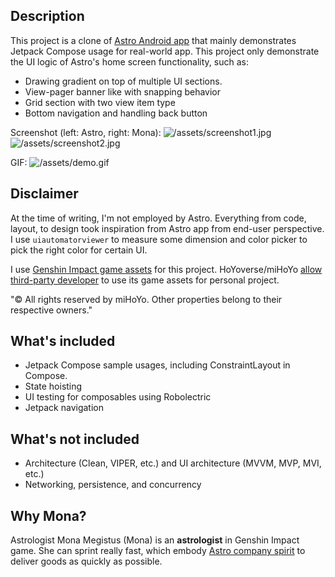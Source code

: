 ## Description

This project is a clone of [Astro Android app](https://play.google.com/store/apps/details?id=com.astro.shop) that mainly demonstrates Jetpack Compose usage for real-world app. This project only demonstrate the UI logic of Astro's home screen functionality, such as:

- Drawing gradient on top of multiple UI sections.
- View-pager banner like with snapping behavior
- Grid section with two view item type
- Bottom navigation and handling back button

Screenshot (left: Astro, right: Mona):
![/assets/screenshot1.jpg](screenshot1) ![/assets/screenshot2.jpg](screenshot2.jpg)

GIF:
![/assets/demo.gif](demo)

## Disclaimer
At the time of writing, I'm not employed by Astro. Everything from code, layout, to design took inspiration from Astro app from end-user perspective. I use `uiautomatorviewer` to measure some dimension and color picker to pick the right color for certain UI.

I use [Genshin Impact game assets](https://github.com/genshindev/api) for this project. HoYoverse/miHoYo [allow third-party developer](https://www.hoyolab.com/article/143107) to use its game assets for personal project.

"© All rights reserved by miHoYo. Other properties belong to their respective owners."

## What's included

- Jetpack Compose sample usages, including ConstraintLayout in Compose.
- State hoisting
- UI testing for composables using Robolectric
- Jetpack navigation

## What's not included

- Architecture (Clean, VIPER, etc.) and UI architecture (MVVM, MVP, MVI, etc.)
- Networking, persistence, and concurrency

## Why Mona?

Astrologist Mona Megistus (Mona) is an **astrologist** in Genshin Impact game.
She can sprint really fast, which embody [Astro company spirit](https://www.astronauts.id) to deliver goods as quickly as possible.

